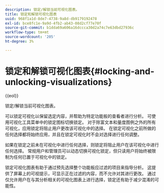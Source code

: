 ```yaml
---
description: 锁定/解锁当前可视化图表。
title: 锁定和解锁可视化图表
uuid: 968f1a1d-8de7-4738-9a8d-db9179192478
exl-id: bce8fc1e-9a9d-4fb2-ab43-08d2cf77e70f
source-git-commit: b1dda69a606a16dccca30d2a74c7e63dbd27936c
workflow-type: tm+mt
source-wordcount: '205'
ht-degree: 3%

---
```


# 锁定和解锁可视化图表{#locking-and-unlocking-visualizations}

{{eol}}

锁定/解锁当前可视化图表。

可以锁定可视化以保留选定内容，并帮助为特定功能板的查看者进行分析。 可使用可视化工具菜单中的锁定图标切换锁定。 对于除富文本和量度图例之外的所有可视化，应用锁定将阻止用户更改该可视化中的选择。 在锁定可视化之前所做的任何选择都将始终应用，并且在锁定可视化时不会对选择进行任何调整。

如果在锁定之前未在可视化中进行任何选择，则锁定将阻止用户在该可视化中进行任何选择。 常规用户和管理员可以动态切换可视化锁定，但只读用户将始终被限制为任何已置于可视化中的锁定。

锁定可视化图表有助于通过预先选择整个功能板应过滤的项目来指导分析。 这提供了屏幕上的可视提示，可显示正在过滤的内容，而不允许对其进行更改。 通过仅允许用户在与其分析相关的可视化图表上进行选择，锁定还有助于减少混淆的可能性。
